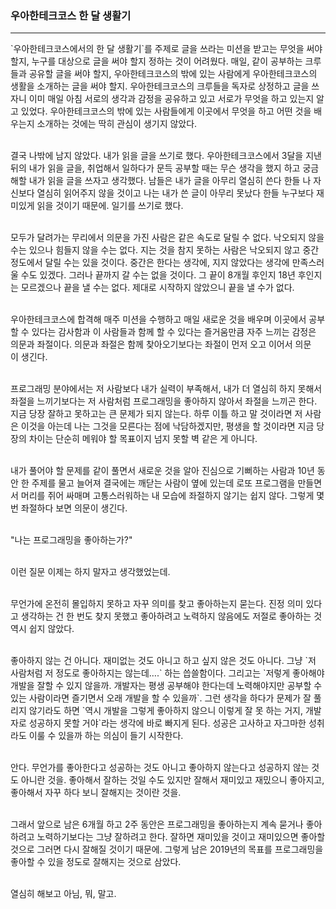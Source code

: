 ### 우아한테크코스 한 달 생활기

---

 \`우아한테크코스에서의 한 달 생활기\`를 주제로 글을 쓰라는 미션을 받고는 무엇을 써야 할지, 누구를 대상으로 글을 써야 할지 정하는 것이 어려웠다. 매일, 같이 공부하는 크루들과 공유할 글을 써야 할지, 우아한테크코스의 밖에 있는 사람에게 우아한테크코스의 생활을 소개하는 글을 써야 할지. 우아한테크코스의 크루들을 독자로 상정하고 글을 쓰자니 이미 매일 아침 서로의 생각과 감정을 공유하고 있고 서로가 무엇을 하고 있는지 알고 있었다. 우아한테크코스의 밖에 있는 사람들에게 이곳에서 무엇을 하고 어떤 것을 배우는지 소개하는 것에는 딱히 관심이 생기지 않았다.   
<br>

 결국 나밖에 남지 않았다. 내가 읽을 글을 쓰기로 했다. 우아한테크코스에서 3달을 지낸 뒤의 내가 읽을 글을, 취업해서 일하다가 문득 공부할 때는 무슨 생각을 했지 하고 궁금해할 내가 읽을 글을 쓰자고 생각했다. 남들은 내가 글을 아무리 열심히 쓴다 한들 나 자신보다 열심히 읽어주지 않을 것이고 나는 내가 쓴 글이 아무리 못났다 한들 누구보다 재미있게 읽을 것이기 때문에. 일기를 쓰기로 했다.   
<br>


 모두가 달려가는 무리에서 의문을 가진 사람은 같은 속도로 달릴 수 없다. 낙오되지 않을 수는 있으나 힘들지 않을 수는 없다. 지는 것을 참지 못하는 사람은 낙오되지 않고 중간 정도에서 달릴 수는 있을 것이다. 중간은 한다는 생각에, 지지 않았다는 생각에 만족스러울 수도 있겠다. 그러나 끝까지 갈 수는 없을 것이다. 그 끝이 8개월 후인지 18년 후인지는 모르겠으나 끝을 낼 수는 없다. 제대로 시작하지 않았으니 끝을 낼 수가 없다.  
<br>


 우아한테크코스에 합격해 매주 미션을 수행하고 매일 새로운 것을 배우며 이곳에서 공부할 수 있다는 감사함과 이 사람들과 함께 할 수 있다는 즐거움만큼 자주 느끼는 감정은 의문과 좌절이다. 의문과 좌절은 함께 찾아오기보다는 좌절이 먼저 오고 이어서 의문이 생긴다.  
<br>


 프로그래밍 분야에서는 저 사람보다 내가 실력이 부족해서, 내가 더 열심히 하지 못해서 좌절을 느끼기보다는 저 사람처럼 프로그래밍을 좋아하지 않아서 좌절을 느끼곤 한다. 지금 당장 잘하고 못하고는 큰 문제가 되지 않는다. 하루 이틀 하고 말 것이라면 저 사람은 이것을 아는데 나는 그것을 모른다는 점에 낙담하겠지만, 평생을 할 것이라면 지금 당장의 차이는 단순히 메워야 할 목표이지 넘지 못할 벽 같은 게 아니다.  
<br>


 내가 풀어야 할 문제를 같이 풀면서 새로운 것을 알아 진심으로 기뻐하는 사람과 10년 동안 한 주제를 물고 늘어져 결국에는 깨닫는 사람이 옆에 있는데 로또 프로그램을 만들면서 머리를 쥐어 싸매며 고통스러워하는 내 모습에 좌절하지 않기는 쉽지 않다. 그렇게 몇 번 좌절하다 보면 의문이 생긴다.   
<br>


"나는 프로그래밍을 좋아하는가?"  
<br>


이런 질문 이제는 하지 말자고 생각했었는데.  
<br>


 무언가에 온전히 몰입하지 못하고 자꾸 의미를 찾고 좋아하는지 묻는다. 진정 의미 있다고 생각하는 건 한 번도 찾지 못했고 좋아하려고 노력하지 않음에도 저절로 좋아하는 것 역시 쉽지 않았다.  
<br>


 좋아하지 않는 건 아니다. 재미없는 것도 아니고 하고 싶지 않은 것도 아니다. 그냥 \`저 사람처럼 저 정도로 좋아하지는 않는데….\` 하는 씁쓸함이다. 그리고는 \`저렇게 좋아해야 개발을 잘할 수 있지 않을까. 개발자는 평생 공부해야 한다는데 노력해야지만 공부할 수 있는 사람이라면 즐기면서 오래 개발을 할 수 있을까\`. 그런 생각을 하다가 문제가 잘 풀리지 않기라도 하면 \`역시 개발을 그렇게 좋아하지 않으니 이렇게 잘 못 하는 거지, 개발자로 성공하지 못할 거야`라는 생각에 바로 빠지게 된다. 성공은 고사하고 자그마한 성취라도 이룰 수 있을까 하는 의심이 들기 시작한다.  
<br>


 안다. 무언가를 좋아한다고 성공하는 것도 아니고 좋아하지 않는다고 성공하지 않는 것도 아니란 것을. 좋아해서 잘하는 것일 수도 있지만 잘해서 재미있고 재밌으니 좋아지고, 좋아해서 자꾸 하다 보니 잘해지는 것이란 것을.  
<br>


 그래서 앞으로 남은 6개월 하고 2주 동안은 프로그래밍을 좋아하는지 계속 묻거나 좋아하려고 노력하기보다는 그냥 잘하려고 한다. 잘하면 재미있을 것이고 재미있으면 좋아할 것으로 그러면 다시 잘해질 것이기 때문에. 그렇게 남은 2019년의 목표를 프로그래밍을 좋아할 수 있을 정도로 잘해지는 것으로 삼았다.  
<br>


열심히 해보고 아님, 뭐, 말고.  
